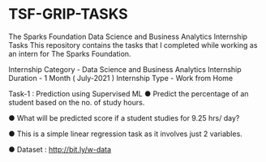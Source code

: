 # TSF-GRIP-TASKS
The Sparks Foundation Data Science and Business Analytics Internship Tasks
This repository contains the tasks that I completed while working as an intern for The Sparks Foundation.

Internship Category - Data Science and Business Analytics Internship Duration - 1 Month ( July-2021 ) Internship Type - Work from Home

Task-1 : Prediction using Supervised ML
● Predict the percentage of an student based on the no. of study hours.

● What will be predicted score if a student studies for 9.25 hrs/ day?

● This is a simple linear regression task as it involves just 2 variables.

● Dataset : http://bit.ly/w-data

